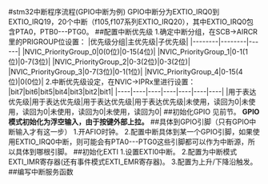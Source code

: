 #stm32中断程序流程(GPIO中断为例)
GPIO中断分为EXTIO_IRQ0到EXTIO_IRQ19，20个中断（f105,f107系列EXTIO_IRQ20），其中EXTIO_IRQ0包含PTA0，PTB0---PTG0。
##配置中断优先级
1.确定中断分组，在SCB->AIRCR里的PRIGROUP位设置：
|优先级分组|主优先级|子优先级|
|--------|--------|------|
|NVIC_PriorityGroup_0|0(0位)|0-15(4位)|
|NVIC_PriorityGroup_1|0-1(1位)|0-7(3位)|
|NVIC_PriorityGroup_2|0-3(2位)|0-3(2位)|
|NVIC_PriorityGroup_3|0-7(3位)|0-1(1位)|
|NVIC_PriorityGroup_4|0-15(4位)|0(0位)|
2.中断优先级设定，在NVIC->IPRx里进行设置：
|bit7|bit6|bit5|bit4|bit3|bit2|bit1|
|----|----|----|----|----|----|----|
|用于表达优先级|用于表达优先级|用于表达优先级|用于表达优先级|未使用，读回为0|未使用，读回为0|未使用，读回为0|未使用，读回为0|
##初始化GPIO
见前节。
**GPIO模式初始化为浮空输入，由于按键外部上拉。**
##具体到GPIO引脚（只有GPIO中断输入才有这一步）
1.开AFIO时钟。
2.配置中断具体到某一个GPIO引脚，如果使用EXTIO_IRQ0中断，则可能会有PTA0---PTG0这些引脚都可以作为中断源，所以具体到哪根引脚。
##初始化EXTI
1.设置EXTI0中断。
2.配置为中断模式EXTI_IMR寄存器(还有事件模式EXTI_EMR寄存器)。
3.配置为上升/下降沿触发。
##编写中断服务函数